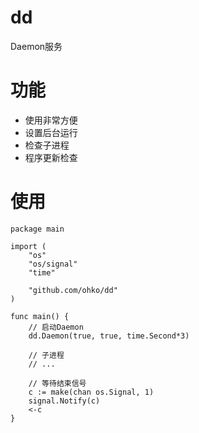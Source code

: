 # dd
Daemon服务

# 功能
- 使用非常方便
- 设置后台运行
- 检查子进程
- 程序更新检查

# 使用
``` golang
package main

import (
	"os"
	"os/signal"
	"time"

	"github.com/ohko/dd"
)

func main() {
	// 启动Daemon
	dd.Daemon(true, true, time.Second*3)

	// 子进程
	// ...

	// 等待结束信号
	c := make(chan os.Signal, 1)
	signal.Notify(c)
	<-c
}
```
